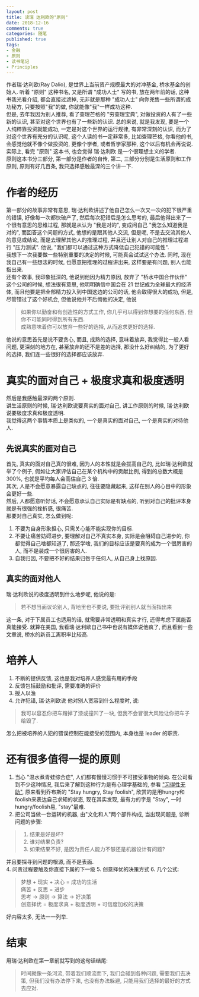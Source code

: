 ```yaml
---
layout: post
title: 读瑞 达利欧的"原则"
date: 2018-12-16
comments: true
categories: 随笔
published: true
tags:
- 金融
- 原则
- 读书笔记
- Principles
---
```


作者瑞·达利欧(Ray Dalio), 是世界上当前资产规模最大的对冲基金, 桥水基金的创始人.  听着 "原则" 这种书名, 又是所谓 "成功人士" 写的书, 放在两年前的话, 这种书我光看介绍, 都会直接过滤掉, 无非就是那种 "成功人士" 向你兜售一些所谓的成功秘方, 只要按照"我"的做, 你就能像"我"一样成功这种.  
但是, 去年我因为别人推荐, 看了查理芒格的 "穷查理宝典", 对做投资的人有了一些新的认识, 甚至对这个世界也有了一些新的认识.  总的来说, 就是我发现, 要是一个人纯粹靠投资就能成功, 一定是对这个世界的运行规律, 有非常深刻的认识, 而为了对这个世界有充分的认识呢, 这个人读的书一定非常多, 比如查理芒格, 你看他的书, 会感觉他就不像个做投资的, 更像个学者, 或者哲学家那种, 这个以后有机会再说说.  
实际上, 看完 "原则" 这本书, 也会觉得 瑞·达利欧 是一个很理想主义的学者.  
原则这本书分三部分, 第一部分是作者的自传, 第二, 三部分分别是生活原则和工作原则, 原则有好几百条, 我只选择感触最深的三个讲一下.  

<!-- more -->

# 作者的经历
第一部分的故事非常有意思, 瑞·达利欧讲述了他自己怎么一次又一次的犯下很严重的错误, 好像每一次都快破产了, 然后每次犯错后是怎么思考的, 最后他得出来了一个很有意思的思维过程, 那就是从认为 "我是对的", 变成问自己 "我怎么知道我是对的", 而回答这个问题的方式, 他想的是跟其他人交流, 但是呢, 不是去交流其他人的意见或结论, 而是去理解其他人的推理过程, 并且还让别人对自己的推理过程进行 "压力测试".  他说, "我们都可以通过这种方式降低自己犯错的可能性".  
我想下一次我要做一些特别重要的决定的时候, 可能真会试试这个办法.  同时, 现在我自己有一些想法的时候, 也愿意把推理的过程讲出来, 这样要是有问题, 别人也能指出来.  
还有个故事, 我印象挺深的, 他说到他因为精力原因, 放弃了 "桥水中国合作伙伴" 这个公司的时候, 想法很有意思, 他明明确信中国会在 21 世纪成为全球最大的经济体, 而且他要是把全部精力投入到中国这边的公司的话, 他会取得很大的成功, 但是, 尽管错过了这个好机会, 但他说他并不后悔他的决定, 他说

> 如果你以勤奋和有创造性的方式工作, 你几乎可以得到你想要的任何东西, 但你不可能同时得到所有东西.  
> 成熟意味着你可以放弃一些好的选择, 从而追求更好的选择.  

他说的意思首先是说不要贪心, 而且, 成熟的选择, 意味着放弃, 我觉得比一般人看问题, 更深刻的地方在, 甚至放弃的还不是差的选择, 那没什么好纠结的, 为了更好的选择, 我们连一些很好的选择都应该放弃.    

# 真实的面对自己 + 极度求真和极度透明
然后是我感触最深的两个原则.  
讲生活原则的时候, 瑞·达利欧说要真实的面对自己, 讲工作原则的时候, 瑞·达利欧说要极度求真和极度透明.  
我觉得这两个事情本质上是类似的, 一个是真实的面对自己, 一个是真实的对待他人.  

## 先说真实的面对自己
首先, 真实的面对自己真的很难, 因为人的本性就是会拔高自己的, 比如瑞·达利欧就举了个例子, 假如让大家评估自己在某个机构中的贡献比例, 得到的总数大概是 300%, 也就是平均每人会高估自己 3 倍.  
其次, 人是不会愿意暴露自己缺点的, 往往要隐藏起来, 这样在别人的心目中的形象会更好一些.  
然后, 人都愿意听好话, 不会愿意承认自己实际是有缺点的, 听到对自己的批评本身就是有很强的挫折感, 很痛苦.  
那要对自己真实, 怎么做到呢:  

1. 不要为自身形象担心, 只需关心能不能实现你的目标.  
2. 不要让痛苦妨碍进步, 要理解对自己不真实本身, 实际是会阻碍自己进步的, 你都觉得自己啥都知道了, 那还学啥, 我们的目标应该是要真的成为一个很厉害的人, 而不是装成一个很厉害的人.  
3. 自我归因, 不要把不好的结果归咎于任何人, 从自己身上找原因.  

## 真实的面对他人

瑞·达利欧说的极度透明到什么地步呢, 他说的是:  

> 若不想当面议论别人, 背地里也不要说, 要批评别别人就当面指出来  

这一条, 对于下属员工也适用的话, 就需要非常透明和真实才行, 还得考虑下属能否真能接受.  就算在美国, 我看瑞·达利欧自己书中也说有媒体说他疯了, 而且看到一些文章说, 桥水的新员工离职率比较高.  


# 培养人
1. 不断的提供反馈, 这也是我对培养人感觉最有用的手段  
2. 反馈包括鼓励和批评, 需要准确的评价  
3. 授人以渔  
4. 允许犯错, 瑞·达利欧说 他对别人宽容到什么程度时, 说:  

> 我可以容忍你把车蹭掉了漆或撞凹了一块, 但我不会冒很大风险让你把车子给毁了.  

怎么把被培养的人犯的错误控制在能接受的范围内, 本身也是 leader 的职责.  

# 还有很多值得一提的原则
1. 当心 "温水煮青蛙综合症", 人们都有慢慢习惯于不可接受事物的倾向.  在公司看到不少这种情况, 我后来了解到这种行为是有心理学基础的, 参看 ["习得性无助"](https://wiki.mbalib.com/wiki/%E4%B9%A0%E5%BE%97%E6%80%A7%E6%97%A0%E5%8A%A9), 原来看到乔布斯的 "Stay hungry, Stay foolish", 欣赏的是用hungry和foolish来表达自己求知的状态, 现在其实发现, 最有力的字是 "Stay", 一时hungry/foolish易, "stay"最难.  
2. 把公司当做一台运转的机器, 由"文化和人"两个部件构成, 当出现问题是, 诊断问题的步骤:  

> 1. 结果是好是坏?  
> 2. 谁对结果负责?  
> 3. 如果结果不好, 是因为责任人能力不够还是机器设计有问题?  

并且要探寻到问题的根源, 而不是表面.  
4. 问责过程要触及你直接下属的下一级
5. 创意择优的决策方式
6. 几个公式:

> 梦想 + 现实 + 决心 = 成功的生活  
> 痛苦 + 反思 = 进步  
> 思考 -> 原则 -> 算法 -> 好决策  
> 创意择优 = 极度求真 + 极度透明 + 可信度加权的决策  

好内容太多, 无法一一列举.  

 
# 结束
用瑞·达利欧在第一章前就写到的这句话结尾:  
> 时间就像一条河流, 带着我们顺流而下, 我们会碰到各种问题, 需要我们去决策, 但我们没有办法停下来, 也没有办法躲避, 只能用我们选择的最好的方式去应对.  

